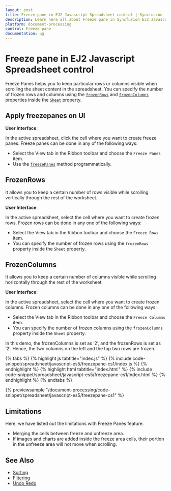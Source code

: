 ```yaml
---
layout: post
title: Freeze pane in EJ2 Javascript Spreadsheet control | Syncfusion
description: Learn here all about Freeze pane in Syncfusion EJ2 Javascript Spreadsheet control of Syncfusion Essential JS 2 and more.
platform: document-processing
control: Freeze pane 
documentation: ug
---
```


# Freeze pane in EJ2 Javascript Spreadsheet control

Freeze Panes helps you to keep particular rows or columns visible when scrolling the sheet content in the spreadsheet. You can specify the number of frozen rows and columns using the [`frozenRows`](https://ej2.syncfusion.com/javascript/documentation/api/spreadsheet/#frozenrows) and [`frozenColumns`](https://ej2.syncfusion.com/javascript/documentation/api/spreadsheet/#frozencolumns) properties inside the [`Sheet`](https://helpej2.syncfusion.com/javascript/documentation/api/spreadsheet/#sheets) property.

## Apply freezepanes on UI

**User Interface**:

In the active spreadsheet, click the cell where you want to create freeze panes. Freeze panes can be done in any of the following ways:

* Select the View tab in the Ribbon toolbar and choose the `Freeze Panes` item.
* Use the [`freezePanes`](https://ej2.syncfusion.com/javascript/documentation/api/spreadsheet/#freezepanes) method programmatically.

## FrozenRows

It allows you to keep a certain number of rows visible while scrolling vertically through the rest of the worksheet.

**User Interface**:

In the active spreadsheet, select the cell where you want to create frozen rows. Frozen rows can be done in any one of the following ways:

* Select the View tab in the Ribbon toolbar and choose the `Freeze Rows` item.
* You can specify the number of frozen rows using the `frozenRows` property inside the `Sheet` property.

## FrozenColumns

It allows you to keep a certain number of columns visible while scrolling horizontally through the rest of the worksheet.

**User Interface**:

In the active spreadsheet, select the cell where you want to create frozen columns. Frozen columns can be done in any one of the following ways:

* Select the View tab in the Ribbon toolbar and choose the `Freeze Columns` item.
* You can specify the number of frozen columns using the `frozenColumns` property inside the `Sheet` property.

In this demo, the frozenColumns is set as ‘2’, and the frozenRows is set as ‘2’. Hence, the two columns on the left and the top two rows are frozen.

{% tabs %}
{% highlight js tabtitle="index.js" %}
{% include code-snippet/spreadsheet/javascript-es5/freezepane-cs1/index.js %}
{% endhighlight %}
{% highlight html tabtitle="index.html" %}
{% include code-snippet/spreadsheet/javascript-es5/freezepane-cs1/index.html %}
{% endhighlight %}
{% endtabs %}

{% previewsample "/document-processing/code-snippet/spreadsheet/javascript-es5/freezepane-cs1" %}

## Limitations

Here, we have listed out the limitations with Freeze Panes feature.

* Merging the cells between freeze and unfreeze area.
* If images and charts are added inside the freeze area cells, their portion in the unfreeze area will not move when scrolling.

## See Also

* [Sorting](./sort)
* [Filtering](./filter)
* [Undo Redo](./undo-redo)